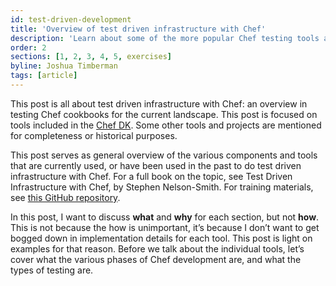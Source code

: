 ```yaml
---
id: test-driven-development
title: 'Overview of test driven infrastructure with Chef'
description: 'Learn about some of the more popular Chef testing tools and how they fit in a continuous integration pipeline.'
order: 2
sections: [1, 2, 3, 4, 5, exercises]
byline: Joshua Timberman
tags: [article]
---
```

This post is all about test driven infrastructure with Chef: an overview in testing Chef cookbooks for the current landscape. This post is focused on tools included in the [Chef DK](https://downloads.chef.io/chef-dk/). Some other tools and projects are mentioned for completeness or historical purposes.

This post serves as general overview of the various components and tools that are currently used, or have been used in the past to do test driven infrastructure with Chef. For a full book on the topic, see Test Driven Infrastructure with Chef, by Stephen Nelson-Smith. For training materials, see [this GitHub repository](https://github.com/chef-training/introduction_to_testing).

In this post, I want to discuss **what** and **why** for each section, but not **how**. This is not because the how is unimportant, it’s because I don’t want to get bogged down in implementation details for each tool. This post is light on examples for that reason. Before we talk about the individual tools, let’s cover what the various phases of Chef development are, and what the types of testing are.
